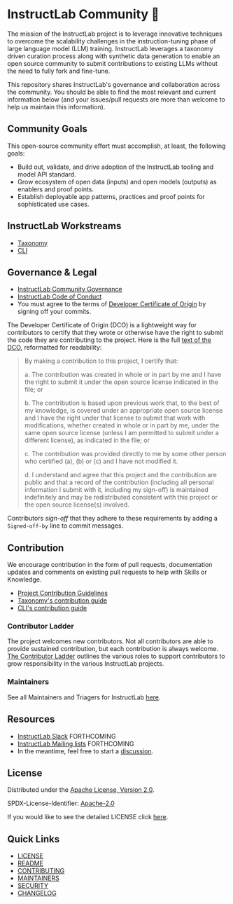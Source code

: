 # InstructLab Community 🔬
The mission of the InstructLab project is to leverage innovative techniques to overcome the scalability challenges in the instruction-tuning phase of large language model (LLM) training. InstructLab leverages a taxonomy driven curation process along with synthetic data generation to enable an open source community to submit contributions to existing LLMs without the need to fully fork and fine-tune.

This repository shares InstructLab's governance and collaboration across the community. You should be able to find the most relevant and current information below (and your issues/pull requests are more than welcome to help us maintain this information).

## Community Goals
This open-source community effort must accomplish, at least, the following goals:
* Build out, validate, and drive adoption of the InstructLab tooling and model API standard.
* Grow ecosystem of open data (inputs) and open models (outputs) as enablers and proof points.
* Establish deployable app patterns, practices and proof points for sophisticated use cases.

## InstructLab Workstreams
- [Taxonomy]()
- [CLI]()

## Governance & Legal
- [InstructLab Community Governance](governance.md)
- [InstructLab Code of Conduct](https://github.com/instruct-lab/community/tree/main?tab=coc-ov-file)
- You must agree to the terms of [Developer Certificate of Origin](https://developercertificate.org/) by signing off your commits.

The Developer Certificate of Origin (DCO) is a lightweight way for contributors to certify that they wrote or otherwise have the right to submit the code they are contributing to the project. Here is the full [text of the DCO](https://developercertificate.org/), reformatted for readability:

> By making a contribution to this project, I certify that:
>
> a. The contribution was created in whole or in part by me and I have the right to submit it under the open source license indicated in the file; or
>
> b. The contribution is based upon previous work that, to the best of my knowledge, is covered under an appropriate open source license and I have the right under that license to submit that work with modifications, whether created in whole or in part by me, under the same open source license (unless I am permitted to submit under a different license), as indicated in the file; or
>
> c. The contribution was provided directly to me by some other person who certified (a), (b) or (c) and I have not modified it.
>
> d. I understand and agree that this project and the contribution are public and that a record of the contribution (including all personal information I submit with it, including my sign-off) is maintained indefinitely and may be redistributed consistent with this project or the open source license(s) involved.

Contributors _sign-off_ that they adhere to these requirements by adding a `Signed-off-by` line to commit messages.


## Contribution
We encourage contribution in the form of pull requests, documentation updates and comments on existing pull requests to help with Skills or Knowledge.
- [Project Contribution Guidelines](https://github.com/instruct-lab/community/blob/main/CONTRIBUTING.md)
- [Taxonomy's contribution guide](https://github.com/instruct-lab/taxonomy/blob/main/CONTRIBUTING.md)
- [CLI's contribution guide](https://github.com/instruct-lab/cli/blob/main/CONTRIBUTING/CONTRIBUTING.md)

### Contributor Ladder
The project welcomes new contributors. Not all contributors are able to provide sustained contribution, but each contribution is always welcome. [The Contributor Ladder](https://github.com/instruct-lab/community/blob/main/CONTRIBUTOR_LADDER.md) outlines the various roles to support contributors to grow responsibility in the various InstructLab projects.

### Maintainers
See all Maintainers and Triagers for InstructLab [here](https://github.com/instruct-lab/community/blob/main/MAINTAINERS.md).


## Resources
- [InstructLab Slack]() FORTHCOMING
- [InstructLab Mailing lists]() FORTHCOMING
- In the meantime, feel free to start a [discussion](https://github.com/orgs/instruct-lab/discussions).
  

## License

Distributed under the [Apache License, Version 2.0](http://www.apache.org/licenses/LICENSE-2.0).

SPDX-License-Identifier: [Apache-2.0](https://spdx.org/licenses/Apache-2.0)

If you would like to see the detailed LICENSE click [here](LICENSE).

## Quick Links
* [LICENSE](LICENSE)
* [README](README.md)
* [CONTRIBUTING](CONTRIBUTING.md)
* [MAINTAINERS](MAINTAINERS.md)
* [SECURITY](SECURITY.md)
* [CHANGELOG](CHANGELOG.md)



